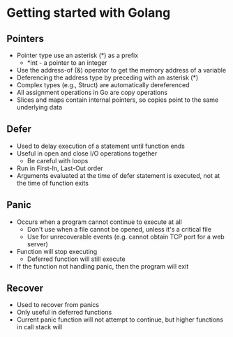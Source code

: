 # Getting started with Golang

## Pointers

* Pointer type use an asterisk (*) as a prefix
  * *int - a pointer to an integer
* Use the address-of (&) operator to get the memory address of a variable
* Deferencing the address type by preceding with an asterisk (*)
* Complex types (e.g., Struct) are automatically dereferenced  
* All assignment operations in Go are copy operations
* Slices and maps contain internal pointers, so copies point to the same underlying data

## Defer

* Used to delay execution of a statement until function ends
* Useful in open and close I/O operations together
  * Be careful with loops
* Run in First-In, Last-Out order
* Arguments evaluated at the time of defer statement is executed, not at the time of function exits

## Panic

* Occurs when a program cannot continue to execute at all
  * Don't use when a file cannot be opened, unless it's a critical file
  * Use for unrecoverable events (e.g. cannot obtain TCP port for a web server)
* Function will stop executing
  * Deferred function will still execute
* If the function not handling panic, then the program will exit

## Recover

* Used to recover from panics
* Only useful in deferred  functions
* Current panic function will not attempt to continue, but higher functions in call stack will
